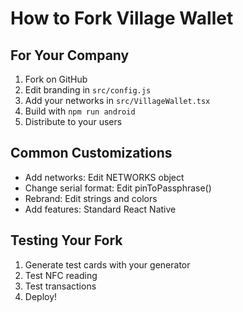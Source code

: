 # How to Fork Village Wallet

## For Your Company
1. Fork on GitHub
2. Edit branding in `src/config.js`
3. Add your networks in `src/VillageWallet.tsx`
4. Build with `npm run android`
5. Distribute to your users

## Common Customizations
- Add networks: Edit NETWORKS object
- Change serial format: Edit pinToPassphrase()
- Rebrand: Edit strings and colors
- Add features: Standard React Native

## Testing Your Fork
1. Generate test cards with your generator
2. Test NFC reading
3. Test transactions
4. Deploy!